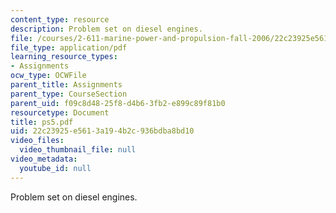 ```yaml
---
content_type: resource
description: Problem set on diesel engines.
file: /courses/2-611-marine-power-and-propulsion-fall-2006/22c23925e5613a194b2c936bdba8bd10_ps5.pdf
file_type: application/pdf
learning_resource_types:
- Assignments
ocw_type: OCWFile
parent_title: Assignments
parent_type: CourseSection
parent_uid: f09c8d48-25f8-d4b6-3fb2-e899c89f81b0
resourcetype: Document
title: ps5.pdf
uid: 22c23925-e561-3a19-4b2c-936bdba8bd10
video_files:
  video_thumbnail_file: null
video_metadata:
  youtube_id: null
---
```

Problem set on diesel engines.

